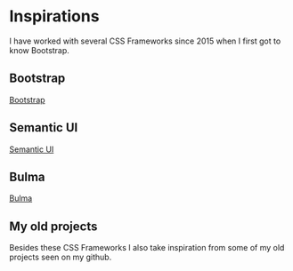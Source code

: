 # Inspirations
I have worked with several CSS Frameworks since 2015 when I first got to know Bootstrap.  

## Bootstrap
[Bootstrap](https://github.com/twbs/bootstrap)

## Semantic UI
[Semantic UI](https://github.com/Semantic-Org/Semantic-UI)

## Bulma
[Bulma](https://github.com/jgthms/bulma)

## My old projects
Besides these CSS Frameworks I also take inspiration from some of my old projects seen on my github.